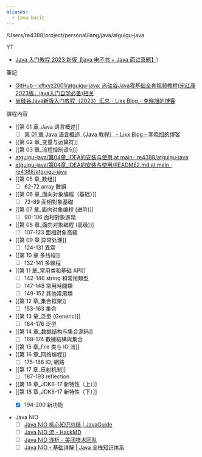```yaml
---
aliases:
  - java basic
---
```

/Users/re4388/project/personal/lang/java/atguigu-java

YT
-  [Java 入门教程 2023 新版【java 电子书 + Java 面试真题】](https://www.youtube.com/watch?v=FMuvl_QadCU&list=PLmOn9nNkQxJG_AbAUeyAPH3fO0i_APAM9)\


筆記
- [GitHub - xftxyz2001/atguigu-java: 尚硅谷Java零基础全套视频教程(宋红康2023版，java入门自学必备)相关](https://github.com/xftxyz2001/atguigu-java?tab=readme-ov-file)
- [尚硅谷Java新版入门教程（2023）汇总 - Lixx Blog - 李晓旭的博客](https://lixx.cn/archives/shang-gui-gu-java-xin-ban-shi-pin-jiao-cheng-2023)



課程內容
- [[第 01 章_Java 语言概述]]
	- [ ] [第 01 章 Java 语言概述（Java 教程） - Lixx Blog - 李晓旭的博客](https://lixx.cn/archives/di-01-zhang-java-yu-yan-gai-shu)
- [[第 02 章_变量与运算符]]
- [[第 03 章_流程控制语句]]
- [atguigu-java/第04章_IDEA的安装与使用 at main · re4388/atguigu-java](https://github.com/re4388/atguigu-java/tree/main/%E7%AC%AC04%E7%AB%A0_IDEA%E7%9A%84%E5%AE%89%E8%A3%85%E4%B8%8E%E4%BD%BF%E7%94%A8)
- [atguigu-java/第04章_IDEA的安装与使用/README2.md at main · re4388/atguigu-java](https://github.com/re4388/atguigu-java/blob/main/%E7%AC%AC04%E7%AB%A0_IDEA%E7%9A%84%E5%AE%89%E8%A3%85%E4%B8%8E%E4%BD%BF%E7%94%A8/README2.md)
- [[第 05 章_数组]]
	- [ ] 62-72     array 數組
- [[第 06 章_面向对象编程（基础）]]
	- [ ] 73-89     面相對象基礎
- [[第 07 章_面向对象编程 (进阶)]]
	- [ ] 90-106   面相對象進階
- [[第 08 章_面向对象编程 (高级)]]
	- [ ] 107-123 面相對象高級
- [[第 09 章 异常处理]]
	- [ ] 124-131 異常
- [[第 10 章 多线程]]
	- [ ] 132-141 多線程
- [[第 11 章_常用类和基础 API]]
	- [ ] 142-146 string 和常用類型
	- [ ] 147-148 常用時間類
	- [ ] 149-152 其他常用類
- [[第 12 章_集合框架]]
	- [ ] 153-163 集合
- [[第 13 章_泛型 (Generic)]]
	- [ ] 164-176 泛型
- [[第 14 章_数据结构与集合源码]]
	- [ ] 168-174 數據結構與集合
- [[第 15 章_File 类与 IO 流]]
- [[第 16 章_网络编程]]
	- [ ] 175-186 IO, 網路 
- [[第 17 章_反射机制]]
	- [ ] 187-193 reflection
- [[第 18 章_JDK8-17 新特性（上）]]
- [[第 18 章_JDK8-17 新特性（下）]]
	- [x] 194-200 新功能



- Java NIO
	- [ ] [Java NIO 核心知识总结 | JavaGuide](https://javaguide.cn/java/io/nio-basis.html)
	- [ ] [Java NIO 流 - HackMD](https://hackmd.io/@AlienHackMd/HyM5BOR1a)
	- [ ] [Java NIO 浅析 - 美团技术团队](https://tech.meituan.com/2016/11/04/nio.html)
	- [ ] [Java NIO - 基础详解 | Java 全栈知识体系](https://pdai.tech/md/java/io/java-io-nio.html)